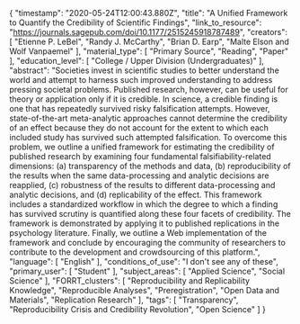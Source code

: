 {
    "timestamp": "2020-05-24T12:00:43.880Z",
    "title": "A Unified Framework to Quantify the Credibility of Scientific Findings",
    "link_to_resource": "https://journals.sagepub.com/doi/10.1177/2515245918787489",
    "creators": [
        "Etienne P. LeBel",
        "Randy J. McCarthy",
        "Brian D. Earp",
        "Malte Elson and Wolf Vanpaemel"
    ],
    "material_type": [
        "Primary Source",
        "Reading",
        "Paper"
    ],
    "education_level": [
        "College / Upper Division (Undergraduates)"
    ],
    "abstract": "Societies invest in scientific studies to better understand the world and attempt to harness such improved understanding to address pressing societal problems. Published research, however, can be useful for theory or application only if it is credible. In science, a credible finding is one that has repeatedly survived risky falsification attempts. However, state-of-the-art meta-analytic approaches cannot determine the credibility of an effect because they do not account for the extent to which each included study has survived such attempted falsification. To overcome this problem, we outline a unified framework for estimating the credibility of published research by examining four fundamental falsifiability-related dimensions: (a) transparency of the methods and data, (b) reproducibility of the results when the same data-processing and analytic decisions are reapplied, (c) robustness of the results to different data-processing and analytic decisions, and (d) replicability of the effect. This framework includes a standardized workflow in which the degree to which a finding has survived scrutiny is quantified along these four facets of credibility. The framework is demonstrated by applying it to published replications in the psychology literature. Finally, we outline a Web implementation of the framework and conclude by encouraging the community of researchers to contribute to the development and crowdsourcing of this platform.",
    "language": [
        "English"
    ],
    "conditions_of_use": "I don't see any of these",
    "primary_user": [
        "Student"
    ],
    "subject_areas": [
        "Applied Science",
        "Social Science"
    ],
    "FORRT_clusters": [
        "Reproducibility and Replicability Knowledge",
        "Reproducible Analyses",
        "Preregistration",
        "Open Data and Materials",
        "Replication Research"
    ],
    "tags": [
        "Transparency",
        "Reproducibility Crisis and Credibility Revolution",
        "Open Science"
    ]
}